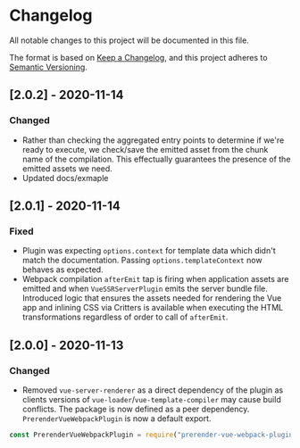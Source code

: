 # Changelog

All notable changes to this project will be documented in this file.

The format is based on [Keep a Changelog](https://keepachangelog.com/en/1.0.0/), and this project adheres to [Semantic Versioning](https://semver.org/spec/v2.0.0.html).

## [2.0.2] - 2020-11-14

### Changed

- Rather than checking the aggregated entry points to determine if we're ready to execute, we check/save the emitted asset from the chunk name of the compilation. This effectually guarantees the presence of the emitted assets we need.
- Updated docs/exmaple

## [2.0.1] - 2020-11-14

### Fixed

- Plugin was expecting `options.context` for template data which didn't match the documentation. Passing `options.templateContext` now behaves as expected.
- Webpack compilation `afterEmit` tap is firing when application assets are emitted and when `VueSSRServerPlugin` emits the server bundle file. Introduced logic that ensures the assets needed for rendering the Vue app and inlining CSS via Critters is available when executing the HTML transformations regardless of order to call of `afterEmit`.

## [2.0.0] - 2020-11-13

### Changed

- Removed `vue-server-renderer` as a direct dependency of the plugin as clients versions of `vue-loader`/`vue-template-compiler` may cause build conflicts. The package is now defined as a peer dependency. `PrerenderVueWebpackPlugin` is now a default export.

```javascript
const PrerenderVueWebpackPlugin = require("prerender-vue-webpack-plugin");
```
